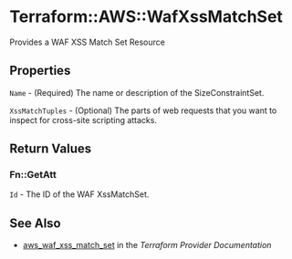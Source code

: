 # Terraform::AWS::WafXssMatchSet

Provides a WAF XSS Match Set Resource

## Properties

`Name` - (Required) The name or description of the SizeConstraintSet.

`XssMatchTuples` - (Optional) The parts of web requests that you want to inspect for cross-site scripting attacks.


## Return Values

### Fn::GetAtt

`Id` - The ID of the WAF XssMatchSet.

## See Also

* [aws_waf_xss_match_set](https://www.terraform.io/docs/providers/aws/r/waf_xss_match_set.html) in the _Terraform Provider Documentation_